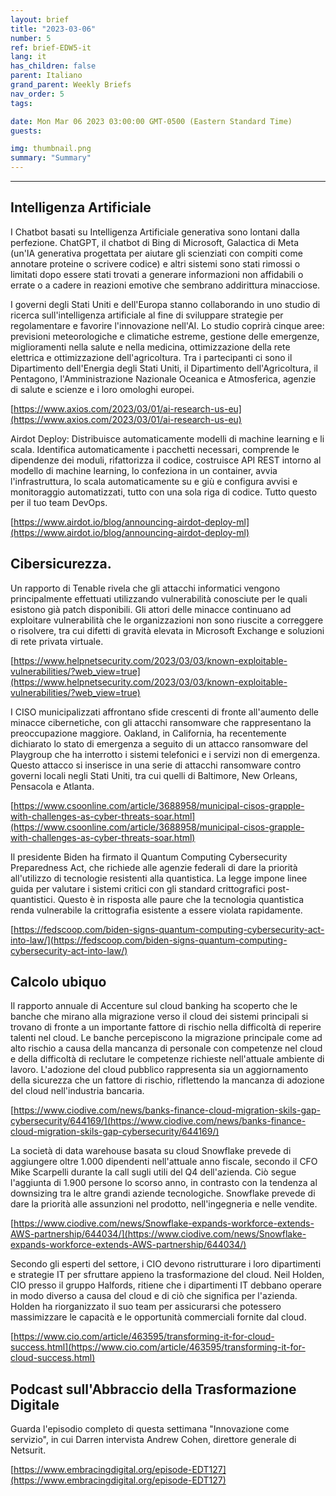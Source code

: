 ```yaml
---
layout: brief
title: "2023-03-06"
number: 5
ref: brief-EDW5-it
lang: it
has_children: false
parent: Italiano
grand_parent: Weekly Briefs
nav_order: 5
tags:

date: Mon Mar 06 2023 03:00:00 GMT-0500 (Eastern Standard Time)
guests:

img: thumbnail.png
summary: "Summary"
---
```




---

## Intelligenza Artificiale

I Chatbot basati su Intelligenza Artificiale generativa sono lontani dalla perfezione. ChatGPT, il chatbot di Bing di Microsoft, Galactica di Meta (un'IA generativa progettata per aiutare gli scienziati con compiti come annotare proteine o scrivere codice) e altri sistemi sono stati rimossi o limitati dopo essere stati trovati a generare informazioni non affidabili o errate o a cadere in reazioni emotive che sembrano addirittura minacciose.

I governi degli Stati Uniti e dell'Europa stanno collaborando in uno studio di ricerca sull'intelligenza artificiale al fine di sviluppare strategie per regolamentare e favorire l'innovazione nell'AI. Lo studio coprirà cinque aree: previsioni meteorologiche e climatiche estreme, gestione delle emergenze, miglioramenti nella salute e nella medicina, ottimizzazione della rete elettrica e ottimizzazione dell'agricoltura. Tra i partecipanti ci sono il Dipartimento dell'Energia degli Stati Uniti, il Dipartimento dell'Agricoltura, il Pentagono, l'Amministrazione Nazionale Oceanica e Atmosferica, agenzie di salute e scienze e i loro omologhi europei.

[https://www.axios.com/2023/03/01/ai-research-us-eu](https://www.axios.com/2023/03/01/ai-research-us-eu)

Airdot Deploy: Distribuisce automaticamente modelli di machine learning e li scala. Identifica automaticamente i pacchetti necessari, comprende le dipendenze dei moduli, rifattorizza il codice, costruisce API REST intorno al modello di machine learning, lo confeziona in un container, avvia l'infrastruttura, lo scala automaticamente su e giù e configura avvisi e monitoraggio automatizzati, tutto con una sola riga di codice. Tutto questo per il tuo team DevOps.

[https://www.airdot.io/blog/announcing-airdot-deploy-ml](https://www.airdot.io/blog/announcing-airdot-deploy-ml)

## Cibersicurezza.

Un rapporto di Tenable rivela che gli attacchi informatici vengono principalmente effettuati utilizzando vulnerabilità conosciute per le quali esistono già patch disponibili. Gli attori delle minacce continuano ad exploitare vulnerabilità che le organizzazioni non sono riuscite a correggere o risolvere, tra cui difetti di gravità elevata in Microsoft Exchange e soluzioni di rete privata virtuale.

[https://www.helpnetsecurity.com/2023/03/03/known-exploitable-vulnerabilities/?web_view=true](https://www.helpnetsecurity.com/2023/03/03/known-exploitable-vulnerabilities/?web_view=true)

I CISO municipalizzati affrontano sfide crescenti di fronte all'aumento delle minacce cibernetiche, con gli attacchi ransomware che rappresentano la preoccupazione maggiore. Oakland, in California, ha recentemente dichiarato lo stato di emergenza a seguito di un attacco ransomware del Playgroup che ha interrotto i sistemi telefonici e i servizi non di emergenza. Questo attacco si inserisce in una serie di attacchi ransomware contro governi locali negli Stati Uniti, tra cui quelli di Baltimore, New Orleans, Pensacola e Atlanta.

[https://www.csoonline.com/article/3688958/municipal-cisos-grapple-with-challenges-as-cyber-threats-soar.html](https://www.csoonline.com/article/3688958/municipal-cisos-grapple-with-challenges-as-cyber-threats-soar.html)

Il presidente Biden ha firmato il Quantum Computing Cybersecurity Preparedness Act, che richiede alle agenzie federali di dare la priorità all'utilizzo di tecnologie resistenti alla quantistica. La legge impone linee guida per valutare i sistemi critici con gli standard crittografici post-quantistici. Questo è in risposta alle paure che la tecnologia quantistica renda vulnerabile la crittografia esistente a essere violata rapidamente.

[https://fedscoop.com/biden-signs-quantum-computing-cybersecurity-act-into-law/](https://fedscoop.com/biden-signs-quantum-computing-cybersecurity-act-into-law/)

## Calcolo ubiquo

Il rapporto annuale di Accenture sul cloud banking ha scoperto che le banche che mirano alla migrazione verso il cloud dei sistemi principali si trovano di fronte a un importante fattore di rischio nella difficoltà di reperire talenti nel cloud. Le banche percepiscono la migrazione principale come ad alto rischio a causa della mancanza di personale con competenze nel cloud e della difficoltà di reclutare le competenze richieste nell'attuale ambiente di lavoro. L'adozione del cloud pubblico rappresenta sia un aggiornamento della sicurezza che un fattore di rischio, riflettendo la mancanza di adozione del cloud nell'industria bancaria.

[https://www.ciodive.com/news/banks-finance-cloud-migration-skils-gap-cybersecurity/644169/](https://www.ciodive.com/news/banks-finance-cloud-migration-skils-gap-cybersecurity/644169/)

La società di data warehouse basata su cloud Snowflake prevede di aggiungere oltre 1.000 dipendenti nell'attuale anno fiscale, secondo il CFO Mike Scarpelli durante la call sugli utili del Q4 dell'azienda. Ciò segue l'aggiunta di 1.900 persone lo scorso anno, in contrasto con la tendenza al downsizing tra le altre grandi aziende tecnologiche. Snowflake prevede di dare la priorità alle assunzioni nel prodotto, nell'ingegneria e nelle vendite.

[https://www.ciodive.com/news/Snowflake-expands-workforce-extends-AWS-partnership/644034/](https://www.ciodive.com/news/Snowflake-expands-workforce-extends-AWS-partnership/644034/)

Secondo gli esperti del settore, i CIO devono ristrutturare i loro dipartimenti e strategie IT per sfruttare appieno la trasformazione del cloud. Neil Holden, CIO presso il gruppo Halfords, ritiene che i dipartimenti IT debbano operare in modo diverso a causa del cloud e di ciò che significa per l'azienda. Holden ha riorganizzato il suo team per assicurarsi che potessero massimizzare le capacità e le opportunità commerciali fornite dal cloud.

[https://www.cio.com/article/463595/transforming-it-for-cloud-success.html](https://www.cio.com/article/463595/transforming-it-for-cloud-success.html)

## Podcast sull'Abbraccio della Trasformazione Digitale

Guarda l'episodio completo di questa settimana "Innovazione come servizio", in cui Darren intervista Andrew Cohen, direttore generale di Netsurit.

[https://www.embracingdigital.org/episode-EDT127](https://www.embracingdigital.org/episode-EDT127)


